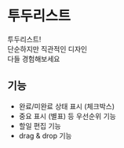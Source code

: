 # 투두리스트

투두리스트!  
단순하지만 직관적인 디자인  
다들 경험해보세요

## 기능

- 완료/미완료 상태 표시 (체크박스)
- 중요 표시 (별표) 등 우선순위 기능
- 할일 편집 기능
- drag & drop 기능
